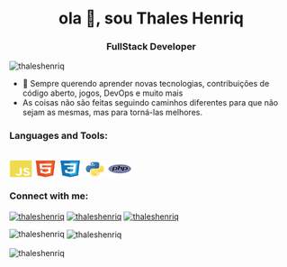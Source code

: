 <h1 align="center">ola 👋, sou Thales Henriq</h1>
<h3 align="center">FullStack Developer</h3>
<!--<img align="right" alt="Coding" width="400" src="https://cdn.dribbble.com/users/1162077/screenshots/3848914/programmer.gif">-->

<p align="left"> <img src="https://komarev.com/ghpvc/?username=thaleshenriq&label=Profile%20views&color=0e75b6&style=flat" alt="thaleshenriq" /> </p>

- 👀 Sempre querendo aprender novas tecnologias, contribuições de código aberto, jogos, DevOps e muito mais
- As coisas não são feitas seguindo caminhos diferentes para que não sejam as mesmas, mas para torná-las melhores.


<h3 align="left">Languages and Tools:</h3> 
<div style="display: inline_block"><br>
  <img align="center" alt="" height="30" width="40" src="https://raw.githubusercontent.com/devicons/devicon/master/icons/javascript/javascript-plain.svg">
  <img align="center" alt="" height="30" width="40" src="https://raw.githubusercontent.com/devicons/devicon/master/icons/html5/html5-original.svg">
  <img align="center" alt="" height="30" width="40" src="https://raw.githubusercontent.com/devicons/devicon/master/icons/css3/css3-original.svg">
  <img align="center" alt="" height="30" width="40" src="https://raw.githubusercontent.com/devicons/devicon/master/icons/python/python-original.svg">
  <img align="center" alt="" height="30" width="40" src="https://raw.githubusercontent.com/devicons/devicon/master/icons/php/php-original.svg">
</div>

<h3 align="left">Connect with me:</h3>
<p align="left">
<a href="https://www.linkedin.com/in/thales-henrique-10a522193/" target="blank"><img align="center" src="https://raw.githubusercontent.com/rahuldkjain/github-profile-readme-generator/master/src/images/icons/Social/linked-in-alt.svg" alt="thaleshenriq" height="30" width="40" /></a>
<a href="https://instagram.com/pugvelop" target="blank"><img align="center" src="https://raw.githubusercontent.com/rahuldkjain/github-profile-readme-generator/master/src/images/icons/Social/instagram.svg" alt="thaleshenriq" height="30" width="40" /></a>
<a href="https://www.youtube.com/@thalessillva7990" target="blank"><img align="center" src="https://raw.githubusercontent.com/rahuldkjain/github-profile-readme-generator/master/src/images/icons/Social/youtube.svg" alt="thaleshenriq" height="30" width="40" /></a>
 
</p>

  
<div>
  
<p><img align="left" src="https://github-readme-stats.vercel.app/api/top-langs?username=thaleshenriq&show_icons=true&locale=en&layout=compact&theme=tokyonight" alt="thaleshenriq" /></p>

<p>&nbsp;<img align="center" src="https://github-readme-stats.vercel.app/api?username=thaleshenriq&show_icons=true&locale=en&theme=tokyonight" alt="thaleshenriq" /></p>

<p><img align="center" src="https://github-readme-streak-stats.herokuapp.com/?user=thaleshenriq&&theme=tokyonight" alt="thaleshenriq" /></p>

<div/>
